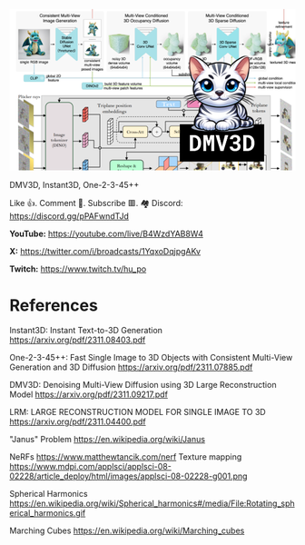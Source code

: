 ![](thumbnails/19.11.2023.png)

DMV3D, Instant3D, One-2-3-45++

Like 👍. Comment 💬. Subscribe 🟥.
🏘 Discord: https://discord.gg/pPAFwndTJd

**YouTube:** https://youtube.com/live/B4WzdYAB8W4

**X:** https://twitter.com/i/broadcasts/1YqxoDqjpgAKv

**Twitch:** https://www.twitch.tv/hu_po


# References

Instant3D: Instant Text-to-3D Generation
https://arxiv.org/pdf/2311.08403.pdf

One-2-3-45++: Fast Single Image to 3D Objects with Consistent Multi-View Generation and 3D Diffusion
https://arxiv.org/pdf/2311.07885.pdf

DMV3D: Denoising Multi-View Diffusion using 3D Large Reconstruction Model
https://arxiv.org/pdf/2311.09217.pdf

LRM: LARGE RECONSTRUCTION MODEL FOR SINGLE IMAGE TO 3D
https://arxiv.org/pdf/2311.04400.pdf

"Janus" Problem
https://en.wikipedia.org/wiki/Janus

NeRFs
https://www.matthewtancik.com/nerf
Texture mapping
https://www.mdpi.com/applsci/applsci-08-02228/article_deploy/html/images/applsci-08-02228-g001.png

Spherical Harmonics
https://en.wikipedia.org/wiki/Spherical_harmonics#/media/File:Rotating_spherical_harmonics.gif

Marching Cubes
https://en.wikipedia.org/wiki/Marching_cubes

